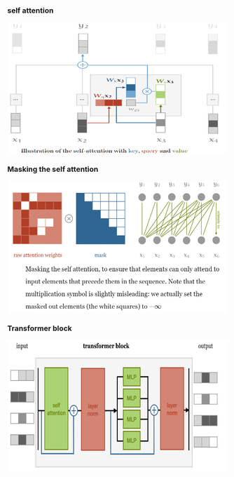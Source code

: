 ### self attention 
<img src="../assets/selfattentionblock.png"  width="500" height="300">

### Masking the self attention 
<img src="../assets/masking_selfattention.png"  width="600" height="300">

### Transformer block
<img src="../assets/transformerblock.png"  width="600" height="300">
